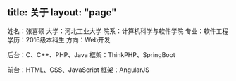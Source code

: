 title: 关于
layout: "page"
---

姓名：张喜硕
大学：河北工业大学
院系：计算机科学与软件学院
专业：软件工程
学历：2016级本科生
方向：Web开发

后台：C、C++、PHP、Java
框架：ThinkPHP、SpringBoot

前台：HTML、CSS、JavaScript
框架：AngularJS